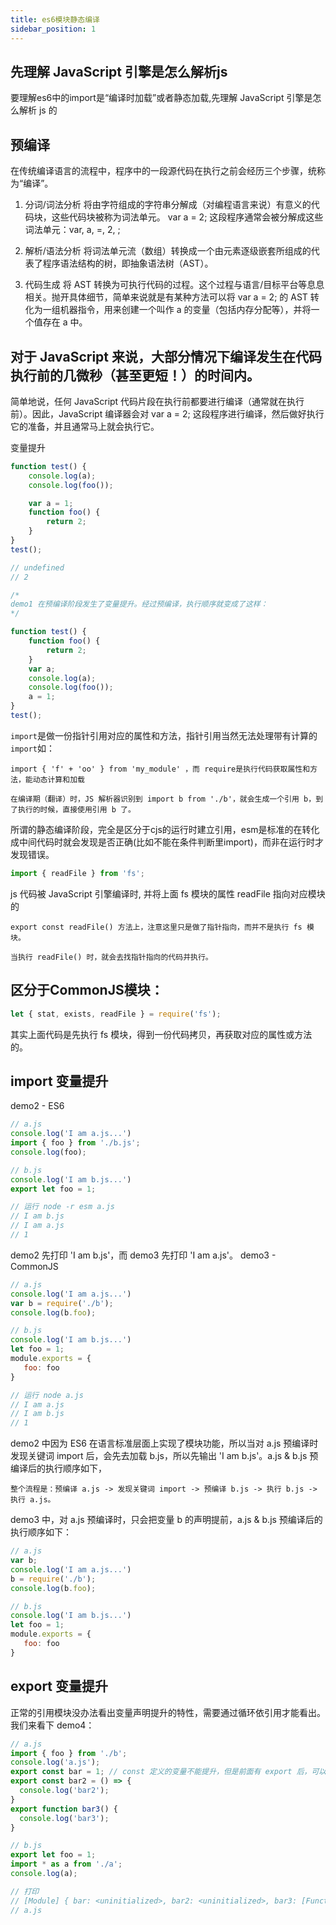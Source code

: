```yaml
---
title: es6模块静态编译
sidebar_position: 1
---
```

## 先理解 JavaScript 引擎是怎么解析js
要理解es6中的import是“编译时加载”或者静态加载,先理解 JavaScript 引擎是怎么解析 js 的

## 预编译
在传统编译语言的流程中，程序中的一段源代码在执行之前会经历三个步骤，统称为“编译”。
1. 分词/词法分析
将由字符组成的字符串分解成（对编程语言来说）有意义的代码块，这些代码块被称为词法单元。 var a = 2; 这段程序通常会被分解成这些词法单元：var, a, =, 2, ;

2. 解析/语法分析
将词法单元流（数组）转换成一个由元素逐级嵌套所组成的代表了程序语法结构的树，即抽象语法树（AST）。

3. 代码生成
将 AST 转换为可执行代码的过程。这个过程与语言/目标平台等息息相关。抛开具体细节，简单来说就是有某种方法可以将 var a = 2; 的 AST 转化为一组机器指令，用来创建一个叫作 a 的变量（包括内存分配等），并将一个值存在 a 中。

## 对于 JavaScript 来说，大部分情况下编译发生在代码执行前的几微秒（甚至更短！）的时间内。

简单地说，任何 JavaScript 代码片段在执行前都要进行编译（通常就在执行前）。因此，JavaScript 编译器会对 var a = 2; 这段程序进行编译，然后做好执行它的准备，并且通常马上就会执行它。

变量提升
```javaScript
function test() {
    console.log(a);
    console.log(foo());

    var a = 1;
    function foo() {
        return 2;
    }
}
test();

// undefined
// 2

/*
demo1 在预编译阶段发生了变量提升。经过预编译，执行顺序就变成了这样：
*/

function test() {
    function foo() {
        return 2;
    }
    var a;
    console.log(a);
    console.log(foo());
    a = 1;
}
test();
```


`import`是做一份指针引用对应的属性和方法，指针引用当然无法处理带有计算的`import`如： 

```
import { 'f' + 'oo' } from 'my_module' ，而 require是执行代码获取属性和方法，能动态计算和加载

在编译期（翻译）时，JS 解析器识别到 import b from './b'，就会生成一个引用 b，到了执行的时候，直接使用引用 b 了。
```

所谓的静态编译阶段，完全是区分于cjs的运行时建立引用，esm是标准的在转化成中间代码时就会发现是否正确(比如不能在条件判断里import)，而非在运行时才发现错误。

```javaScript
import { readFile } from 'fs';
```
js 代码被 JavaScript 引擎编译时, 并将上面 fs 模块的属性 readFile 指向对应模块的

```
export const readFile() 方法上，注意这里只是做了指针指向，而并不是执行 fs 模块。

当执行 readFile() 时，就会去找指针指向的代码并执行。
```

## 区分于CommonJS模块：
```javaScript
let { stat, exists, readFile } = require('fs');
```
其实上面代码是先执行 fs 模块，得到一份代码拷贝，再获取对应的属性或方法的。

## import 变量提升
demo2 - ES6
```javaScript
// a.js
console.log('I am a.js...')
import { foo } from './b.js';
console.log(foo);

// b.js
console.log('I am b.js...')
export let foo = 1;

// 运行 node -r esm a.js
// I am b.js
// I am a.js
// 1
```

demo2 先打印 'I am b.js'，而 demo3 先打印 'I am a.js'。
demo3 - CommonJS
```javaScript
// a.js
console.log('I am a.js...')
var b = require('./b');
console.log(b.foo);

// b.js
console.log('I am b.js...')
let foo = 1;
module.exports = {
   foo: foo
}

// 运行 node a.js
// I am a.js
// I am b.js
// 1
```

demo2 中因为 ES6 在语言标准层面上实现了模块功能，所以当对 a.js 预编译时发现关键词 import 后，会先去加载 b.js，所以先输出 'I am b.js'。a.js & b.js 预编译后的执行顺序如下，
```
整个流程是：预编译 a.js -> 发现关键词 import -> 预编译 b.js -> 执行 b.js -> 执行 a.js。
```

demo3 中，对 a.js 预编译时，只会把变量 b 的声明提前，a.js & b.js 预编译后的执行顺序如下：
```javaScript
// a.js
var b;
console.log('I am a.js...')
b = require('./b');
console.log(b.foo);

// b.js
console.log('I am b.js...')
let foo = 1;
module.exports = {
   foo: foo
}
```

## export 变量提升
正常的引用模块没办法看出变量声明提升的特性，需要通过循环依引用才能看出。
我们来看下 demo4：
```javaScript
// a.js
import { foo } from './b';
console.log('a.js');
export const bar = 1; // const 定义的变量不能提升，但是前面有 export 后，可以提升声明部分。
export const bar2 = () => {
  console.log('bar2');
}
export function bar3() {
  console.log('bar3');
}

// b.js
export let foo = 1;
import * as a from './a';
console.log(a);

// 打印
// [Module] { bar: <uninitialized>, bar2: <uninitialized>, bar3: [Function: bar3] }
// a.js
```